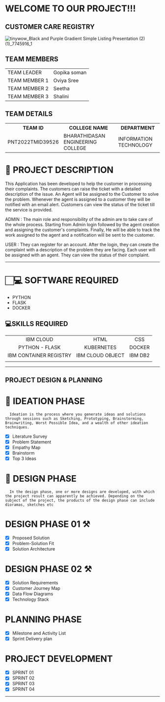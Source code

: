 # WELCOME TO OUR PROJECT!!!
## CUSTOMER CARE REGISTRY
![tinywow_Black and Purple Gradient Simple Listing Presentation (2) (1)_7745916_1](https://user-images.githubusercontent.com/113544615/200155499-f6a13a68-6694-415c-bcd0-ca4d97016b0f.jpg)

<!DOCTYPE html>
<html>
<body>
<h2>TEAM MEMBERS</h2>
<table>
  <tr>
    <td>TEAM LEADER</td>
    <td>Gopika soman</td>
  <tr>
    <td>TEAM MEMBER 1</td>
    <td>Oviya Sree</td>
  </tr>
  <tr>
    <td>TEAM MEMBER 2</td>
    <td>Seetha</td>
  </tr>
  <tr>
    <td>TEAM MEMBER 3</td>
    <td>Shalini</td>
  </tr>
  </table>

<h2>TEAM DETAILS</h2>

<table>
  <tr>
    <th>TEAM ID</th>
    <th>COLLEGE NAME</th>
    <th>DEPARTMENT</th>
  </tr>
  <tr>
    <td>PNT2022TMID39526</td>
    <td>BHARATHIDASAN ENGINEERING COLLEGE</td>
    <td>INFORMATION TECHNOLOGY</td>
  </tr>
 
</table>
</body>
</html>

# 📝 PROJECT DESCRIPTION

This Application has been developed to help the customer in processing their complaints.  The customers can raise the ticket with a detailed description of the issue.  An Agent will be assigned to the Customer to solve the problem.  Whenever the agent is assigned to a customer they will be notified with an email alert.  Customers can view the status of the ticket till the service is provided.

 ADMIN :
 The main role and responsibility of the admin are to take care of the whole process.  Starting from Admin login followed by the agent creation and assigning the customer's complaints.  Finally, He will be able to track the work assigned to the agent and a notification will be sent to the customer.

 USER :
 They can register for an account.  After the login, they can create the complaint with a description of the problem they are facing.  Each user will be assigned with an agent.  They can view the status of their complaint.
<hr>

# 🏻‍💻 SOFTWARE REQUIRED <br />
- PYTHON<br />
- FLASK<br />
- DOCKER<br />
##  💻SKILLS REQUIRED
|    |   |   |
| :---:         |     :---:      |          :---: | 
| IBM CLOUD   | HTML     | CSS    | JAVASCRIPT | 
| PYTHON - FLASK    | KUBERNETES      | DOCKER    |
| IBM CONTAINER REGISTRY | IBM CLOUD OBJECT | IBM DB2 |
| | | |
<hr>

## PROJECT DESIGN & PLANNING
# 🧩 IDEATION PHASE

      Ideation is the process where you generate ideas and solutions through sessions such as Sketching, Prototyping, Brainstorming, Brainwriting, Worst Possible Idea, and a wealth of other ideation techniques.
- [x] Literature Survey
- [x] Problem Statement
- [x] Empathy Map
- [x] Brainstorm
- [x] Top 3 Ideas

# 📝 DESIGN PHASE 
      In the design phase, one or more designs are developed, with which the project result can apparently be achieved. Depending on the subject of the project, the products of the design phase can include dioramas, sketches etc

# DESIGN PHASE 01 ⚒️
- [x] Proposed Solution
- [x] Problem-Solution Fit
- [x] Solution Architecture

# DESIGN PHASE 02 ⚒️
- [x] Solution Requirements
- [x] Customer Journey Map
- [x] Data Flow Diagrams
- [x] Technology Stack

# PLANNING PHASE
- [x] Milestone and Activity List
- [x] Sprint Delivery plan

# PROJECT DEVELOPMENT 
- [x] SPRINT 01
- [x] SPRINT 02
- [x] SPRINT 03
- [x] SPRINT 04

<hr>


